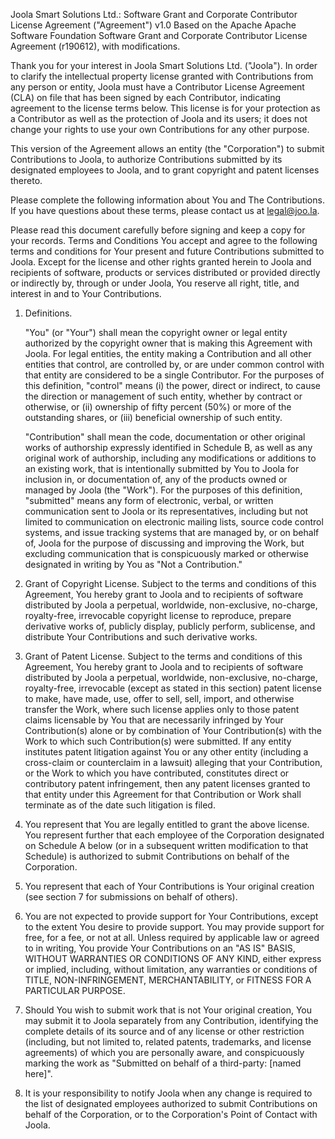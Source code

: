 Joola Smart Solutions Ltd.: Software Grant and Corporate Contributor License Agreement ("Agreement") v1.0
Based on the Apache Apache Software Foundation Software Grant and
Corporate Contributor License Agreement (r190612), with modifications.

Thank you for your interest in Joola Smart Solutions Ltd. ("Joola"). In 
order to clarify the intellectual property license granted with Contributions 
from any person or entity, Joola must have a Contributor License 
Agreement (CLA) on file that has been signed by each Contributor, 
indicating agreement to the license terms below. This license is for your 
protection as a Contributor as well as the protection of Joola and its 
users; it does not change your rights to use your own Contributions for 
any other purpose.

This version of the Agreement allows an entity (the "Corporation") to 
submit Contributions to Joola, to authorize Contributions submitted 
by its designated employees to Joola, and to grant copyright and 
patent licenses thereto.

Please complete the following information about You and The 
Contributions. If you have questions about these terms, please contact us 
at legal@joo.la.

Please read this document carefully before signing and keep a copy for
your records.
Terms and Conditions
You accept and agree to the following terms and conditions for Your 
present and future Contributions submitted to Joola. Except for the 
license and other rights granted herein to Joola and recipients of 
software, products or services distributed or provided directly or indirectly 
by, through or under Joola, You reserve all right, title, and interest in 
and to Your Contributions.

   1. Definitions.

      "You" (or "Your") shall mean the copyright owner or legal entity
      authorized by the copyright owner that is making this Agreement
      with Joola. For legal entities, the entity making a
      Contribution and all other entities that control, are controlled by,
      or are under common control with that entity are considered to be a
      single Contributor. For the purposes of this definition, "control"
      means (i) the power, direct or indirect, to cause the direction or
      management of such entity, whether by contract or otherwise, or
      (ii) ownership of fifty percent (50%) or more of the outstanding
      shares, or (iii) beneficial ownership of such entity.

      "Contribution" shall mean the code, documentation or other original
      works of authorship expressly identified in Schedule B, as well as
      any original work of authorship, including
      any modifications or additions to an existing work, that is intentionally
      submitted by You to Joola for inclusion in, or
      documentation of, any of the products owned or managed by 
      Joola (the "Work"). For the purposes of this definition,
      "submitted" means any form of electronic, verbal, or written
      communication sent to Joola or its representatives,
      including but not limited to communication on electronic mailing
      lists, source code control systems, and issue tracking systems
      that are managed by, or on behalf of, Joola for the
      purpose of discussing and improving the Work, but excluding
      communication that is conspicuously marked or otherwise designated
      in writing by You as "Not a Contribution."

   2. Grant of Copyright License. Subject to the terms and conditions
      of this Agreement, You hereby grant to Joola and to
      recipients of software distributed by Joola a perpetual,
      worldwide, non-exclusive, no-charge, royalty-free, irrevocable
      copyright license to reproduce, prepare derivative works of,
      publicly display, publicly perform, sublicense, and distribute
      Your Contributions and such derivative works.

   3. Grant of Patent License. Subject to the terms and conditions of
      this Agreement, You hereby grant to Joola and to recipients
      of software distributed by Joola a perpetual, worldwide,
      non-exclusive, no-charge, royalty-free, irrevocable (except as
      stated in this section) patent license to make, have made, use,
      offer to sell, sell, import, and otherwise transfer the Work,
      where such license applies only to those patent claims licensable
      by You that are necessarily infringed by Your Contribution(s)
      alone or by combination of Your Contribution(s) with the Work to
      which such Contribution(s) were submitted. If any entity institutes
      patent litigation against You or any other entity (including a
      cross-claim or counterclaim in a lawsuit) alleging that your
      Contribution, or the Work to which you have contributed, constitutes
      direct or contributory patent infringement, then any patent licenses
      granted to that entity under this Agreement for that Contribution or
      Work shall terminate as of the date such litigation is filed.

   4. You represent that You are legally entitled to grant the above
      license. You represent further that each employee of the
      Corporation designated on Schedule A below (or in a subsequent
      written modification to that Schedule) is authorized to submit
      Contributions on behalf of the Corporation.

   5. You represent that each of Your Contributions is Your original
      creation (see section 7 for submissions on behalf of others).

   6. You are not expected to provide support for Your Contributions,
      except to the extent You desire to provide support. You may provide
      support for free, for a fee, or not at all. Unless required by applicable 
      law or agreed to in writing, You provide Your Contributions on an "AS 
      IS" BASIS, WITHOUT WARRANTIES OR CONDITIONS OF ANY 
      KIND, either express or implied, including, without limitation, any 
      warranties or conditions of TITLE, NON-INFRINGEMENT, 
      MERCHANTABILITY, or FITNESS FOR A PARTICULAR PURPOSE.

   7. Should You wish to submit work that is not Your original creation,
      You may submit it to Joola separately from any Contribution, 
      identifying the complete details of its source and of any license or 
      other restriction (including, but not limited to, related patents, 
      trademarks, and license agreements) of which you are personally 
      aware, and conspicuously marking the work as "Submitted on behalf 
      of a third-party: [named here]".

   8. It is your responsibility to notify Joola when any change is 
      required to the list of designated employees authorized to submit 
      Contributions on behalf of the Corporation, or to the Corporation's
      Point of Contact with Joola.